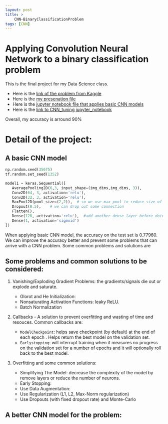 ```yaml
---
layout: post
title: >
    CNN-BinaryClassificationProblem 
tags: [CNN]
---
```


# Applying Convolution Neural Network to a binary classification problem

This is the final project for my Data Science class. 
- Here is the [link of the problem from Kaggle](https://www.kaggle.com/paultimothymooney/chest-xray-pneumonia)
- Here is the [my presenation file](https://github.com/tranktle/porfolio/blob/master/pdfs/CNN_ChestImage.pdf)
- Here is the [jupyter notebook file that applies basic CNN models](https://github.com/tranktle/porfolio/blob/master/jupyternotebook/Final_ChestImage.ipynb)
- Here is the [link to CNN_tuning jupyter_notebook](https://github.com/tranktle/porfolio/blob/master/jupyternotebook/Tune_ChestImage.ipynb)

Overall, my accuracy is arround 90% 

# Detail of the project: 

## A basic CNN model 

```python
np.random.seed(35675)
tf.random.set_seed(1352)

model1 = keras.Sequential([
   AveragePooling2D(6,3, input_shape=(img_dims,img_dims, 3)), 
   Conv2D(64, 3, activation='relu'),
   Conv2D(32, 3, activation='relu'),
   MaxPool2D(pool_size=(2,2)),  # so we use max pool to reduce size of image
   Dropout(0.5),    # we can drop out some connection
   Flatten(),
   Dense(128, activation='relu'),  #add another dense layer before doing the output layer
   Dense(1, activation='sigmoid')
])
```
When applying basic CNN model, the accuracy on the test set is 0.77960. We can improve the accuracy better and prevent some problems that can arrive with a CNN problem. 
Some common problems and solutions are

## Some problems and common solutions to be considered: 

1. Vanishing/Exploding Gradient Problems: the gradients/signals die out or explode and saturate.
    - Glorot and He Initialization: 
    - Nonsaturating Activation Functions: leaky ReLU.
    - Batch Normalization

2. Callbacks - A  solution to prevent overfitting and wasting of time and resouces. Common callbacks are:
   
    - `ModelCheckpoint`: helps save checkpoint (by default) at the end of each epoch . Helps return the best model on the validation set. 
    - `Earlystopping`: will interrupt training when it measures no progress on the validation set for a number of epochs and it will optionally roll back to the best model.

3. Overfitting and some common solutions:
    - Simplifying The Model: decrease the complexity of the model by remove layers or reduce the number of neurons.
    - Early Stopping: 
    - Use Data Augmentation:
    - Use Regularization (L1, L2, Max-Norm regularization)
    - Use Dropouts (with fixed dropout rate) and Monte-Carlo 

## A better CNN model for the problem: 












